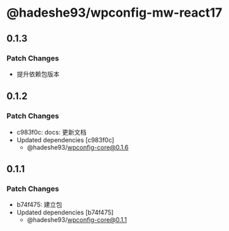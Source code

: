 # @hadeshe93/wpconfig-mw-react17

## 0.1.3

### Patch Changes

- 提升依赖包版本

## 0.1.2

### Patch Changes

- c983f0c: docs: 更新文档
- Updated dependencies [c983f0c]
  - @hadeshe93/wpconfig-core@0.1.6

## 0.1.1

### Patch Changes

- b74f475: 建立包
- Updated dependencies [b74f475]
  - @hadeshe93/wpconfig-core@0.1.1
